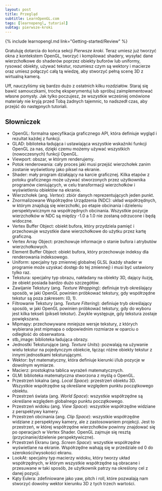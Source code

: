 ```yaml
---
layout: post
title: Przegląd
subtitle: LearnOpenGL.com
tags: [learnopengl, tutorial]
subtag: pierwsze-kroki
---
```


{% include learnopengl.md link="Getting-started/Review" %}

Gratuluję dotarcia do końca sekcji _Pierwsze kroki_. Teraz umiesz już tworzyć okna z kontekstem OpenGL, tworzyć i kompilować shadery, wysyłać dane wierzchołkowe do shaderów poprzez obiekty buforów lub uniformy, rysować obiekty, używać tekstur, rozumiesz czym są wektory i macierze oraz umiesz połączyć całą tą wiedzę, aby stworzyć pełną scenę 3D z wirtualną kamerą.  

Uff, nauczyliśmy się bardzo dużo z ostatnich kilku rozdziałów. Staraj się bawić samouczkami, trochę eksperymentuj lub spróbuj zaimplementować własne pomysły. Jak tylko poczujesz, że wszystkie wcześniej omówione materiały nie kryją przed Tobą żadnych tajemnic, to nadszedł czas, aby przejść do następnych tutoriali.

## Słowniczek

*   <span class="var">OpenGL</span>: formalna specyfikacja graficznego API, która definiuje wygląd i rezultat każdej z funkcji.
*   <span class="var">GLAD</span>: biblioteka ładująca i ustawiająca wszystkie wskaźniki funkcji OpenGL za nas, dzięki czemu możemy używać wszystkich (nowoczesnych) funkcji OpenGL.
*   <span class="var">Viewport</span>: obszar, w którym renderujemy.
*   <span class="var">Potok renderowania</span>: cały proces jaki musi przejść wierzchołek zanim zostanie wyświetlony jako piksel na ekranie.
*   <span class="var">Shader</span>: mały program działający na karcie graficznej. Kilka etapów z potoku graficznego może używać stworzonych przez użytkownika programów cieniujących, w celu transformacji wierzchołków i wyświetleniu obiektów na ekranie.
*   <span class="var">Wierzchołek (ang. _Vertex_)</span>: zbiór danych reprezentujących jeden punkt.
*   <span class="var">Znormalizowane Współrzędne Urządzenia (NDC)</span>: układ współrzędnych, w którym znajdują się wierzchołki, po etapie obcinania i dzieleniu perspektywicznym na współrzędnych obcinania. Wszystkie pozycje wierzchołków w NDC są między -1.0 a 1.0 nie zostaną odrzucone i będą widoczne.
*   <span class="var">Vertex Buffer Object</span>: obiekt bufora, który przydziela pamięć i przechowuje wszystkie dane wierzchołkowe do użytku przez kartę graficzną.
*   <span class="var">Vertex Array Object</span>: przechowuje informacje o stanie bufora i atrybutów wierzchołkowych.
*   <span class="var">Element Buffer Object</span>: obiekt bufora, który przechowuje indeksy dla renderowania indeksowego.
*   <span class="var">Uniform</span>: specjalny typ zmiennej globalnej GLSL (każdy shader w programie może uzyskać dostęp do tej zmiennej) i musi być ustawiony tylko raz.
*   <span class="var">Tekstura</span>: specjalny typ obrazu, nakładany na obiekty 3D, dający iluzję, że obiekt posiada bardzo dużo szczegółów.
*   <span class="var">Zawijanie Tekstury (ang. _Texture Wrapping_)</span>: definiuje tryb określający sposób, w jaki OpenGL powinien próbkować tekstury, gdy współrzędne tekstur są poza zakresem: (0, 1).
*   <span class="var">Filtrowanie Tekstury (ang. _Texture Filtering_)</span>: definiuje tryb określający sposób, w jaki OpenGL powinien próbkować tekstury, gdy do wyboru jest kilka tekseli (pikseli tekstur). Zwykle występuje, gdy tekstura zostaje powiększana.
*   <span class="var">Mipmapy</span>: przechowywane mniejsze wersje tekstury, z których wybierana jest mipmapa o odpowiednim rozmiarze w oparciu o odległość do obserwatora.
*   <span class="var">stb_image</span>: biblioteka ładująca obrazy.
*   <span class="var">Jednostki Teksturujące (ang. _Texture Units_)</span>: pozwalają na używanie wielu tekstur na pojedynczym obiekcie, łącząc różne obiekty tekstur z innymi jednostkami teksturującymi.
*   <span class="var">Wektor</span>: byt matematyczny, która definiuje kierunki i/lub pozycje w dowolnym wymiarze.
*   <span class="var">Macierz</span>: prostokątna tablica wyrażeń matematycznych.
*   <span class="var">GLM</span>: biblioteka matematyczna stworzona z myślą o OpenGL.
*   <span class="var">Przestrzeń lokalna (ang. _Local Space_)</span>: przestrzeń obiektu 3D. Wszystkie współrzędne są określane względem punktu początkowego obiektu.
*   <span class="var">Przestrzeń świata (ang. _World Space_)</span>: wszystkie współrzędne są określane względem globalnego punktu początkowego.
*   <span class="var">Przestrzeń widoku (ang. _View Space_)</span>: wszystkie współrzędne widziane z perspektywy kamery.
*   <span class="var">Przestrzeń obcinania (ang. _Clip Space_)</span>: wszystkie współrzędne widziane z perspektywy kamery, ale z zastosowaniem projekcji. Jest to przestrzeń, w której współrzędne wierzchołków powinny znajdować się po operacjach w Vertex Shader. OpenGL zajmuje się resztą (przycinanie/dzielenie perspektywiczne).
*   <span class="var">Przestrzeń Ekranu (ang. _Screen Space_)</span>: wszystkie współrzędne wyświetlane na ekranie. Współrzędne wahają się w przedziale od 0 do szerokości/wysokości ekranu.
*   <span class="var">LookAt</span>: specjalny typ macierzy widoku, który tworzy układ współrzędnych, w którym wszystkie współrzędne są obracane i przesuwane w taki sposób, że użytkownik patrzy na określony cel z danej pozycji.
*   <span class="var">Kąty Eulera</span>: zdefiniowane jako <span class="var">yaw</span>, <span class="var">pitch</span> i <span class="var">roll</span>, które pozwalają nam stworzyć dowolny wektor kierunku 3D z tych trzech wartości.